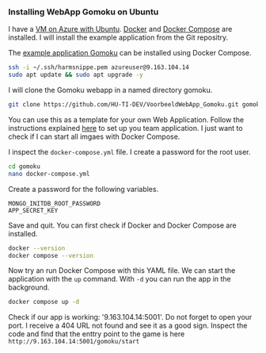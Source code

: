 ### Installing WebApp Gomoku on Ubuntu

I have a [VM on Azure with Ubuntu](../Azure_Virtual_Machine/README.md). [Docker](../Azure_Virtual_Machine/Docker_on_Ubuntu.md) and [Docker Compose](../Azure_Virtual_Machine/Docker_Compose_on_Ubuntu.md) are installed. I will install the example application from the Git repositry.

The [example application Gomoku](https://github.com/HU-TI-DEV/VoorbeeldWebApp_Gomoku) can be installed using Docker Compose.

```bash
ssh -i ~/.ssh/harmsnippe.pem azureuser@9.163.104.14
sudo apt update && sudo apt upgrade -y
```

I will clone the Gomoku webapp in a named directory gomoku.

```bash
git clone https://github.com/HU-TI-DEV/VoorbeeldWebApp_Gomoku.git gomoku
```

You can use this as a template for your own Web Application. Follow the instructions explained [here](../ServerMetWebApplicatie/README.md#opzetten-van-server-en-de-voorbeeld-webapplicatie) to set up you team application. I just want to check if I can start all imgaes with Docker Compose.

I inspect the `docker-compose.yml` file. I create a password for the root user.

```bash
cd gomoku
nano docker-compose.yml
```

Create a password for the following variables.

```
MONGO_INITDB_ROOT_PASSWORD
APP_SECRET_KEY
```
Save and quit. 
You can first check if Docker and Docker Compose are installed.

```bash
docker --version
docker compose --version
```

Now try an run Docker Compose with this YAML file. We can start the application with the `up` command. With `-d` you can run the app in the background.

```bash
docker compose up -d
```

Check if our app is working: '9.163.104.14:5001'. Do not forget to open your port. I receive a 404 URL not found and see it as a good sign. Inspect the code and find that the enttry point to the game is here `http://9.163.104.14:5001/gomoku/start`

